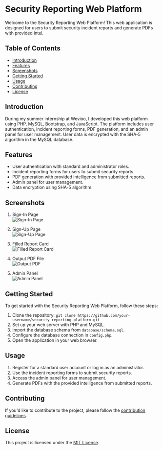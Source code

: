 # Security Reporting Web Platform

Welcome to the Security Reporting Web Platform! This web application is designed for users to submit security incident reports and generate PDFs with provided intel.

## Table of Contents
- [Introduction](#introduction)
- [Features](#features)
- [Screenshots](#screenshots)
- [Getting Started](#getting-started)
- [Usage](#usage)
- [Contributing](#contributing)
- [License](#license)

## Introduction

During my summer internship at Wevioo, I developed this web platform using PHP, MySQL, Bootstrap, and JavaScript. The platform includes user authentication, incident reporting forms, PDF generation, and an admin panel for user management. User data is encrypted with the SHA-5 algorithm in the MySQL database.

## Features

- User authentication with standard and administrator roles.
- Incident reporting forms for users to submit security reports.
- PDF generation with provided intelligence from submitted reports.
- Admin panel for user management.
- Data encryption using SHA-5 algorithm.

## Screenshots

1. Sign-In Page<br>
   ![Sign-In Page](https://github.com/Khaled-Chaabouni/Incident_reporting/blob/main/images/Sign-in.png)

2. Sign-Up Page<br>
   ![Sign-Up Page](https://github.com/Khaled-Chaabouni/Incident_reporting/blob/main/images/Sign-up.png)

3. Filled Report Card<br>
   ![Filled Report Card](https://github.com/Khaled-Chaabouni/Incident_reporting/blob/main/images/Report_ex.png)

4. Output PDF File<br>
   ![Output PDF](https://github.com/Khaled-Chaabouni/Incident_reporting/blob/main/images/Reported_pdf.png)

5. Admin Panel<br>
   ![Admin Panel](https://github.com/Khaled-Chaabouni/Incident_reporting/blob/main/images/Admin-panel.png)

## Getting Started

To get started with the Security Reporting Web Platform, follow these steps:

1. Clone the repository: `git clone https://github.com/your-username/security-reporting-platform.git`
2. Set up your web server with PHP and MySQL.
3. Import the database schema from `database/schema.sql`.
4. Configure the database connection in `config.php`.
5. Open the application in your web browser.

## Usage

1. Register for a standard user account or log in as an administrator.
2. Use the incident reporting forms to submit security reports.
3. Access the admin panel for user management.
4. Generate PDFs with the provided intelligence from submitted reports.

## Contributing

If you'd like to contribute to the project, please follow the [contribution guidelines](CONTRIBUTING.md).

## License

This project is licensed under the [MIT License](LICENSE).
